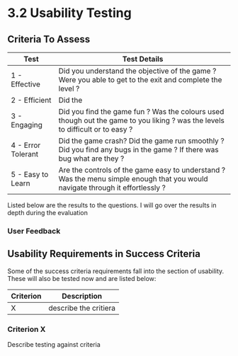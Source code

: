 # 3.2 Usability Testing

## Criteria To Assess

| Test               | Test Details                                                                                                                     |
| ------------------ | -------------------------------------------------------------------------------------------------------------------------------- |
| 1 - Effective      | Did you understand the objective of the game ? Were you able to get to the exit and complete the level ?                         |
| 2 - Efficient      | Did the                                                                                                                          |
| 3 - Engaging       | Did you find the game fun ?  Was the colours used though out the game to you liking ? was the levels to difficult or to easy ?   |
| 4 - Error Tolerant | Did the game crash? Did the game run smoothly ? Did you find any bugs in the game ? If there was bug what are they ?             |
| 5 - Easy to Learn  | Are the controls of the game easy to understand ? Was the menu simple enough that you would navigate through it effortlessly ?   |

Listed below are the results to the questions. I will go over the results in depth during the evaluation

### User Feedback

## Usability Requirements in Success Criteria

Some of the success criteria requirements fall into the section of usability. These will also be tested now and are listed below:

| Criterion | Description           |
| --------- | --------------------- |
| X         | describe the critiera |

### Criterion X

Describe testing against criteria
